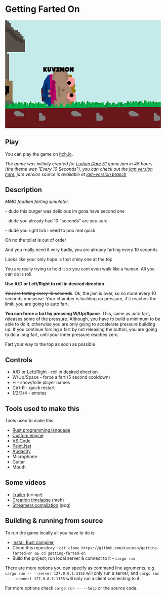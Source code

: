 # Getting Farted On

![farts](website/content/farts.gif)

## Play

You can play the game on [itch.io](https://kuviman.itch.io/getting-farted-on).

*The game was initially created for [Ludum Dare 51](https://ldjam.com/events/ludum-dare/51/getting-farted-on) game jam in 48 hours (the theme was "Every 10 Seconds"), you can check out the [jam version here](https://kuviman.github.io/getting-farted-on/jam/), jam version source is available at [jam-version branch](https://github.com/kuviman/getting-farted-on/tree/jam-version)*

## Description

*MMO foddian farting simulator*.

\- dude this burger was delicious im gona have second one

\- dude you already had 10 "seconds" are you sure

\- dude you right brb i need to poo real quick

Oh no the toilet is out of order

And you really need it very badly, you are already farting every 10 seconds

Looks like your only hope is that shiny one at the top

You are really trying to hold it so you cant even walk like a human. All you can do is roll.

**Use A/D or Left/Right to roll in desired direction**.

~~You are farting every 10 seconds~~. Ok, the jam is over, so no more every 10 seconds nonsense. Your chamber is building up pressure, if it reaches the limit, you are going to auto fart.

**You can force a fart by pressing W/Up/Space**. This, same as auto fart, releases some of the pressure. Although, you have to build a minimum to be able to do it, otherwise you are only going to accelerate pressure building up. If you continue forcing a fart by not releasing the button, you are going to do a long fart, until your inner pressure reaches zero.

Fart your way to the top as soon as possible

## Controls

- A/D or Left/Right - roll in desired direction
- W/Up/Space - force a fart (5 second cooldown)
- H - show/hide player names
- Ctrl-R - quick restart
- 1/2/3/4 - emotes

## Tools used to make this

Tools used to make this

- [Rust programming language](https://www.rust-lang.org/)
- [Custom engine](https://github.com/kuviman/geng)
- [VS Code](https://code.visualstudio.com/)
- [Paint.Net](https://getpaint.net/)
- [Audacity](https://www.audacityteam.org/)
- Microphone
- Guitar
- Mouth

## Some videos

- [Trailer](https://www.youtube.com/watch?v=91N8bYAOuKg) (cringe)
- [Creation timelapse](https://www.youtube.com/watch?v=zxApycDzn78) (meh)
- [Streamers compilation](https://www.youtube.com/watch?v=dd9-6KY7-6k) (pog)

## Building & running from source

To run the game locally all you have to do is:

- [Install Rust compiler](https://rustup.rs/)
- Clone this repository - `git clone https://github.com/kuviman/getting-farted-on && cd getting-farted-on`
- Build the project, run local server & connect to it - `cargo run`

There are more options you can specify as command line agruments, e.g. `cargo run -- --server 127.0.0.1:1155` will only run a server, and `cargo run -- --connect 127.0.0.1:1155` will only run a client connecting to it.

For more options check `cargo run -- --help` or the source code.
